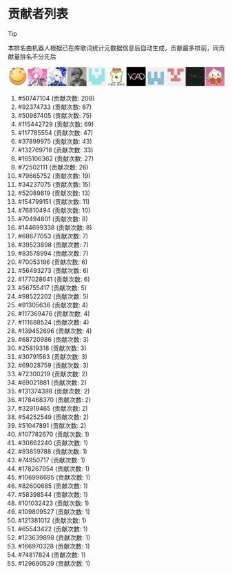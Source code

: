 # 贡献者列表

> [!TIP]
> 本排名由机器人根据已在库歌词统计元数据信息后自动生成，贡献最多排前，同贡献量排名不分先后

![贡献者头像画廊](./CONTRIBUTORS.svg)

1. #50747104 (贡献次数: 209)
2. #92374733 (贡献次数: 87)
3. #50987405 (贡献次数: 75)
4. #115442729 (贡献次数: 69)
5. #117785554 (贡献次数: 47)
6. #37899975 (贡献次数: 43)
7. #132769718 (贡献次数: 33)
8. #165106362 (贡献次数: 27)
9. #72502111 (贡献次数: 26)
10. #79665752 (贡献次数: 19)
11. #34237075 (贡献次数: 15)
12. #52089819 (贡献次数: 13)
13. #154799151 (贡献次数: 11)
14. #76810494 (贡献次数: 10)
15. #70494801 (贡献次数: 8)
16. #144699338 (贡献次数: 8)
17. #68677053 (贡献次数: 7)
18. #39523898 (贡献次数: 7)
19. #83578994 (贡献次数: 7)
20. #70053196 (贡献次数: 6)
21. #56493273 (贡献次数: 6)
22. #177028641 (贡献次数: 6)
23. #56755417 (贡献次数: 5)
24. #98522202 (贡献次数: 5)
25. #91305636 (贡献次数: 4)
26. #117369476 (贡献次数: 4)
27. #111688524 (贡献次数: 4)
28. #139452696 (贡献次数: 4)
29. #68720986 (贡献次数: 3)
30. #25819318 (贡献次数: 3)
31. #30791583 (贡献次数: 3)
32. #69028759 (贡献次数: 3)
33. #72300219 (贡献次数: 2)
34. #69021881 (贡献次数: 2)
35. #131374398 (贡献次数: 2)
36. #178468370 (贡献次数: 2)
37. #32919465 (贡献次数: 2)
38. #54252549 (贡献次数: 2)
39. #51047891 (贡献次数: 2)
40. #107782670 (贡献次数: 1)
41. #30862240 (贡献次数: 1)
42. #93859788 (贡献次数: 1)
43. #74950717 (贡献次数: 1)
44. #178267954 (贡献次数: 1)
45. #106996695 (贡献次数: 1)
46. #82600685 (贡献次数: 1)
47. #58398544 (贡献次数: 1)
48. #101032423 (贡献次数: 1)
49. #109809527 (贡献次数: 1)
50. #121381012 (贡献次数: 1)
51. #65543422 (贡献次数: 1)
52. #123639898 (贡献次数: 1)
53. #166970328 (贡献次数: 1)
54. #74817824 (贡献次数: 1)
55. #129690529 (贡献次数: 1)
